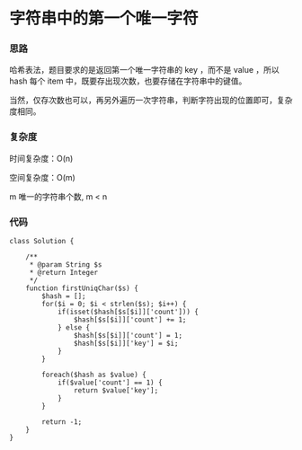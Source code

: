 # 字符串中的第一个唯一字符

### 思路

哈希表法，题目要求的是返回第一个唯一字符串的 key ，而不是 value ，所以 hash 每个 item 中，既要存出现次数，也要存储在字符串中的键值。

当然，仅存次数也可以，再另外遍历一次字符串，判断字符出现的位置即可，复杂度相同。

### 复杂度

时间复杂度：O(n)

空间复杂度：O(m)

m 唯一的字符串个数, m < n

### 代码

```
class Solution {

    /**
     * @param String $s
     * @return Integer
     */
    function firstUniqChar($s) {
        $hash = [];
        for($i = 0; $i < strlen($s); $i++) {
            if(isset($hash[$s[$i]]['count'])) {
                $hash[$s[$i]]['count'] += 1;
            } else {
                $hash[$s[$i]]['count'] = 1;
                $hash[$s[$i]]['key'] = $i;
            }
        }

        foreach($hash as $value) {
            if($value['count'] == 1) {
                return $value['key'];
            }
        }

        return -1;
    }
}
```